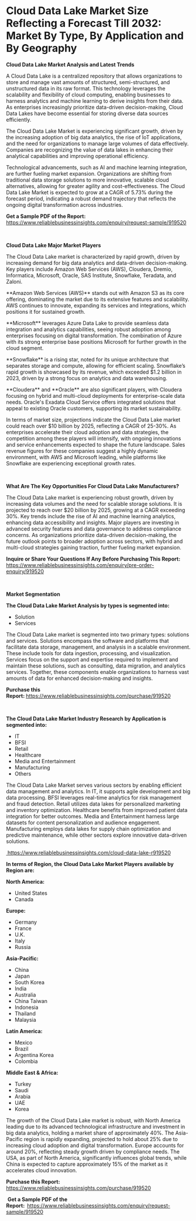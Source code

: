 <p><h1>Cloud Data Lake Market Size Reflecting a Forecast Till 2032: Market By Type, By Application and By Geography</h1></p><p><strong>Cloud Data Lake Market Analysis and Latest Trends</strong></p>
<p><p>A Cloud Data Lake is a centralized repository that allows organizations to store and manage vast amounts of structured, semi-structured, and unstructured data in its raw format. This technology leverages the scalability and flexibility of cloud computing, enabling businesses to harness analytics and machine learning to derive insights from their data. As enterprises increasingly prioritize data-driven decision-making, Cloud Data Lakes have become essential for storing diverse data sources efficiently.</p><p>The Cloud Data Lake Market is experiencing significant growth, driven by the increasing adoption of big data analytics, the rise of IoT applications, and the need for organizations to manage large volumes of data effectively. Companies are recognizing the value of data lakes in enhancing their analytical capabilities and improving operational efficiency. </p><p>Technological advancements, such as AI and machine learning integration, are further fueling market expansion. Organizations are shifting from traditional data storage solutions to more innovative, scalable cloud alternatives, allowing for greater agility and cost-effectiveness. The Cloud Data Lake Market is expected to grow at a CAGR of 5.73% during the forecast period, indicating a robust demand trajectory that reflects the ongoing digital transformation across industries.</p></p>
<p><strong>Get a Sample PDF of the Report:&nbsp;</strong> <a href="https://www.reliablebusinessinsights.com/enquiry/request-sample/919520?utm_campaign=2245&utm_medium=2&utm_source=Github&utm_content=ia&utm_term=16042025&utm_id=cloud-data-lake">https://www.reliablebusinessinsights.com/enquiry/request-sample/919520</a></p>
<p>&nbsp;</p>
<p><strong>Cloud Data Lake Major Market Players</strong></p>
<p><p>The Cloud Data Lake market is characterized by rapid growth, driven by increasing demand for big data analytics and data-driven decision-making. Key players include Amazon Web Services (AWS), Cloudera, Dremio, Informatica, Microsoft, Oracle, SAS Institute, Snowflake, Teradata, and Zaloni.</p><p>**Amazon Web Services (AWS)** stands out with Amazon S3 as its core offering, dominating the market due to its extensive features and scalability. AWS continues to innovate, expanding its services and integrations, which positions it for sustained growth. </p><p>**Microsoft** leverages Azure Data Lake to provide seamless data integration and analytics capabilities, seeing robust adoption among enterprises focusing on digital transformation. The combination of Azure with its strong enterprise base positions Microsoft for further growth in the cloud segment.</p><p>**Snowflake** is a rising star, noted for its unique architecture that separates storage and compute, allowing for efficient scaling. Snowflake’s rapid growth is showcased by its revenue, which exceeded $1.2 billion in 2023, driven by a strong focus on analytics and data warehousing.</p><p>**Cloudera** and **Oracle** are also significant players, with Cloudera focusing on hybrid and multi-cloud deployments for enterprise-scale data needs. Oracle's Exadata Cloud Service offers integrated solutions that appeal to existing Oracle customers, supporting its market sustainability.</p><p>In terms of market size, projections indicate the Cloud Data Lake market could reach over $10 billion by 2025, reflecting a CAGR of 25-30%. As enterprises accelerate their cloud adoption and data strategies, the competition among these players will intensify, with ongoing innovations and service enhancements expected to shape the future landscape. Sales revenue figures for these companies suggest a highly dynamic environment, with AWS and Microsoft leading, while platforms like Snowflake are experiencing exceptional growth rates.</p></p>
<p>&nbsp;</p>
<p><strong>What Are The Key Opportunities For Cloud Data Lake Manufacturers?</strong></p>
<p><p>The Cloud Data Lake market is experiencing robust growth, driven by increasing data volumes and the need for scalable storage solutions. It is projected to reach over $20 billion by 2025, growing at a CAGR exceeding 30%. Key trends include the rise of AI and machine learning analytics, enhancing data accessibility and insights. Major players are investing in advanced security features and data governance to address compliance concerns. As organizations prioritize data-driven decision-making, the future outlook points to broader adoption across sectors, with hybrid and multi-cloud strategies gaining traction, further fueling market expansion.</p></p>
<p><strong>Inquire or Share Your Questions If Any Before Purchasing This Report:</strong> <a href="https://www.reliablebusinessinsights.com/enquiry/pre-order-enquiry/919520?utm_campaign=2245&utm_medium=2&utm_source=Github&utm_content=ia&utm_term=16042025&utm_id=cloud-data-lake">https://www.reliablebusinessinsights.com/enquiry/pre-order-enquiry/919520</a></p>
<p>&nbsp;</p>
<p><strong>Market Segmentation</strong></p>
<p><strong>The Cloud Data Lake Market Analysis by types is segmented into:</strong></p>
<p><ul><li>Solution</li><li>Services</li></ul></p>
<p><p>The Cloud Data Lake market is segmented into two primary types: solutions and services. Solutions encompass the software and platforms that facilitate data storage, management, and analysis in a scalable environment. These include tools for data ingestion, processing, and visualization. Services focus on the support and expertise required to implement and maintain these solutions, such as consulting, data migration, and analytics services. Together, these components enable organizations to harness vast amounts of data for enhanced decision-making and insights.</p></p>
<p><strong>Purchase this Report:&nbsp;</strong><a href="https://www.reliablebusinessinsights.com/purchase/919520?utm_campaign=2245&utm_medium=2&utm_source=Github&utm_content=ia&utm_term=16042025&utm_id=cloud-data-lake">https://www.reliablebusinessinsights.com/purchase/919520</a></p>
<p>&nbsp;</p>
<p><strong>The Cloud Data Lake Market Industry Research by Application is segmented into:</strong></p>
<p><ul><li>IT</li><li>BFSI</li><li>Retail</li><li>Healthcare</li><li>Media and Entertainment</li><li>Manufacturing</li><li>Others</li></ul></p>
<p><p>The Cloud Data Lake Market serves various sectors by enabling efficient data management and analytics. In IT, it supports agile development and big data processing. BFSI leverages real-time analytics for risk management and fraud detection. Retail utilizes data lakes for personalized marketing and inventory optimization. Healthcare benefits from improved patient data integration for better outcomes. Media and Entertainment harness large datasets for content personalization and audience engagement. Manufacturing employs data lakes for supply chain optimization and predictive maintenance, while other sectors explore innovative data-driven solutions.</p></p>
<p><a href="https://www.reliablebusinessinsights.com/cloud-data-lake-r919520?utm_campaign=2245&utm_medium=2&utm_source=Github&utm_content=ia&utm_term=16042025&utm_id=cloud-data-lake">&nbsp;https://www.reliablebusinessinsights.com/cloud-data-lake-r919520</a></p>
<p><strong>In terms of Region, the Cloud Data Lake Market Players available by Region are:</strong></p>
<p>
    <p> <strong> North America: </strong>
        <ul>
            <li>United States</li>
            <li>Canada</li>
        </ul>
        </p> 
    <p> <strong> Europe: </strong>
        <ul>
            <li>Germany</li>
            <li>France</li>
            <li>U.K.</li>
            <li>Italy</li>
            <li>Russia</li>
        </ul>
        </p> 
    <p> <strong> Asia-Pacific: </strong>
        <ul>
            <li>China</li>
            <li>Japan</li>
            <li>South Korea</li>
            <li>India</li>
            <li>Australia</li>
            <li>China Taiwan</li>
            <li>Indonesia</li>
            <li>Thailand</li>
            <li>Malaysia</li>
        </ul>
        </p> 
    <p> <strong> Latin America: </strong>
        <ul>
            <li>Mexico</li>
            <li>Brazil</li>
            <li>Argentina Korea</li>
            <li>Colombia</li>
        </ul>
        </p> 
    <p> <strong> Middle East & Africa: </strong>
        <ul>
            <li>Turkey</li>
            <li>Saudi</li>
            <li>Arabia</li>
            <li>UAE</li>
            <li>Korea</li>
        </ul>
    </p>
    </p>
<p><p>The growth of the Cloud Data Lake market is robust, with North America leading due to its advanced technological infrastructure and investment in big data analytics, holding a market share of approximately 40%. The Asia-Pacific region is rapidly expanding, projected to hold about 25% due to increasing cloud adoption and digital transformation. Europe accounts for around 20%, reflecting steady growth driven by compliance needs. The USA, as part of North America, significantly influences global trends, while China is expected to capture approximately 15% of the market as it accelerates cloud innovation.</p></p>
<p><strong>Purchase this Report: </strong><a href="https://www.reliablebusinessinsights.com/purchase/919520?utm_campaign=2245&utm_medium=2&utm_source=Github&utm_content=ia&utm_term=16042025&utm_id=cloud-data-lake">https://www.reliablebusinessinsights.com/purchase/919520</a></p>
<p>&nbsp;<strong>Get a Sample PDF of the Report:&nbsp;&nbsp;</strong><a href="https://www.reliablebusinessinsights.com/enquiry/request-sample/919520?utm_campaign=2245&utm_medium=2&utm_source=Github&utm_content=ia&utm_term=16042025&utm_id=cloud-data-lake">https://www.reliablebusinessinsights.com/enquiry/request-sample/919520</a></p>
<p><strong></strong></p>
<p><p></p><p></p><p></p></p>